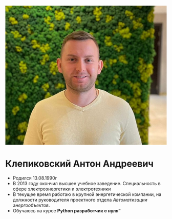 ![Антон](foto.jpeg)
# Клепиковский Антон Андреевич

- Родился 13.08.1990г  
- В 2013 году окончил высшее учебное заведение. 
Специальность в сфере электроэнергетики и электротехники
- В текущее время работаю в крупной энергетической компании, на должности руководителя проектного отдела *Автоматизации энергообъектов*.
- Обучаюсь на курсе <strong>Python разработчик с нуля"